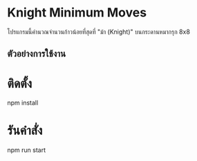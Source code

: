 # Knight Minimum Moves

โปรแกรมนี้คำนวณจำนวนก้าวน้อยที่สุดที่ "ม้า (Knight)" บนกระดานหมากรุก 8x8

## ตัวอย่างการใช้งาน

# ติดตั้ง
npm install

# รันคำสั่ง
npm run start

